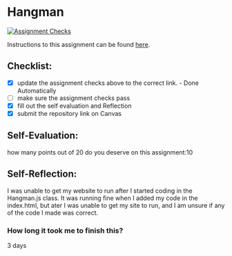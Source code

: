 Hangman
=====================
[![Assignment Checks](https://github.com/IT3049C/Hangman/actions/workflows/classroom.yml/badge.svg)](https://github.com/IT3049C/Hangman/actions/workflows/classroom.yml)

Instructions to this assignment can be found [here](#).

## Checklist:
- [x] update the assignment checks above to the correct link. - Done Automatically
- [ ] make sure the assignment checks pass
- [x] fill out the self evaluation and Reflection
- [x] submit the repository link on Canvas

## Self-Evaluation:

how many points out of 20 do you deserve on this assignment:10

## Self-Reflection:
I was unable to get my website to run after I started coding in the Hangman.js class. It was running fine when I added my code in the 
index.html, but ater I was unable to get my site to run, and I am unsure if any of the code I made was correct. 

### How long it took me to finish this?
3 days
